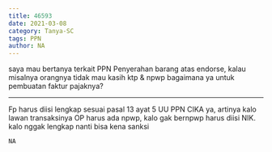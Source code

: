 ```yaml
---
title: 46593
date: 2021-03-08
category: Tanya-SC
tags: PPN
author: NA
---
```


saya mau bertanya terkait PPN Penyerahan barang atas endorse, kalau misalnya orangnya tidak mau kasih ktp & npwp bagaimana ya untuk pembuatan faktur pajaknya?

---

Fp harus diisi lengkap sesuai pasal 13 ayat 5 UU PPN CIKA ya, artinya kalo lawan transaksinya OP harus ada npwp, kalo gak bernpwp harus diisi NIK. kalo nggak lengkap nanti bisa kena sanksi

`NA`
